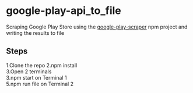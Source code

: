 # google-play-api_to_file
Scraping Google Play Store using the [google-play-scraper](https://github.com/facundoolano/google-play-scraper) npm project and writing the results to file
## Steps
1.Clone the repo
2.npm install\
3.Open 2 terminals\
3.npm start on Terminal 1\
5.npm run file on Terminal 2
